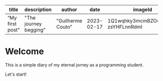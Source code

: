 | title | description | author | date | imageId |
| --- | --- | --- | --- | --- |
| “My first post” | "The journey begging” | "Guilherme Couto” | 2023-02-17 | 1Q1wqhky3mcmBZO42wMb-zsYHFLnnRdmI |

# Welcome

This is a simple diary of my eternal jorney as a programming student.

Let's start!

